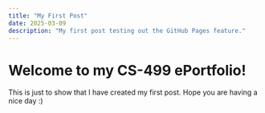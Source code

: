 ```yaml
---
title: "My First Post"
date: 2025-03-09
description: "My first post testing out the GitHub Pages feature."
---
```


# Welcome to my CS-499 ePortfolio! 
This is just to show that I have created my first post. Hope you are having a nice day :)
